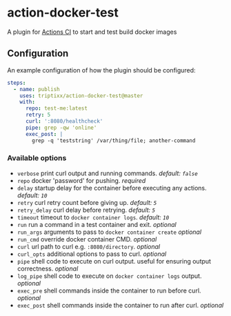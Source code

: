 # action-docker-test
A plugin for [Actions CI](https://github.com/features/actions) to start and test build docker images

## Configuration

An example configuration of how the plugin should be configured:
```yaml
steps:
  - name: publish
    uses: triptixx/action-docker-test@master
    with:
      repo: test-me:latest
      retry: 5
      curl: ':8080/healthcheck'
      pipe: grep -qw 'online'
      exec_post: |
        grep -q 'teststring' /var/thing/file; another-command
```

### Available options
- `verbose`        print curl output and running commands. _default: `false`_
- `repo`           docker 'password' for pushing. _required_
- `delay`          startup delay for the container before executing any actions. _default: `10`_
- `retry`          curl retry count before giving up. _default: `5`_
- `retry_delay`    curl delay before retrying. _default: `5`_
- `timeout`        timeout to `docker container logs`. _default: `10`_
- `run`            run a command in a test container and exit. _optional_
- `run_args`       arguments to pass to `docker container create` _optional_
- `run_cmd`        override docker container CMD. _optional_
- `curl`           url path to curl e.g. `:8080/directory`. _optional_
- `curl_opts`      additional options to pass to curl. _optional_
- `pipe`           shell code to execute on curl output. useful for ensuring output correctness. _optional_
- `log_pipe`       shell code to execute on `docker container logs` output. _optional_
- `exec_pre`       shell commands inside the container to run before curl. _optional_
- `exec_post`      shell commands inside the container to run after curl. _optional_
